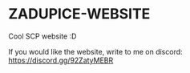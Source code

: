 # ZADUPICE-WEBSITE
Cool SCP website :D

If you would like the website, write to me on discord: https://discord.gg/92ZatyMEBR

